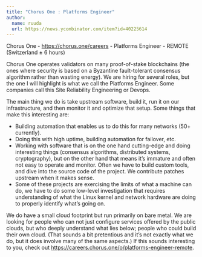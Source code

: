 ```yaml
---
title: "Chorus One : Platforms Engineer"
author:
  name: ruuda
  url: https://news.ycombinator.com/item?id=40225614
---
```

Chorus One - <a href="https:&#x2F;&#x2F;chorus.one&#x2F;careers" rel="nofollow">https:&#x2F;&#x2F;chorus.one&#x2F;careers</a> - Platforms Engineer - REMOTE (Switzerland ± 6 hours)

Chorus One operates validators on many proof-of-stake blockchains (the ones where security is based on a Byzantine fault-tolerant consensus algorithm rather than wasting energy). We are hiring for several roles, but the one I will highlight is what we call the Platforms Engineer. Some companies call this Site Reliability Engineering or Devops.

The main thing we do is take upstream software, build it, run it on our infrastructure, and then monitor it and optimize that setup. Some things that make this interesting are:

* Building automation that enables us to do this for many networks (50+ currently).
 * Doing this with high uptime, building automation for failover, etc.
 * Working with software that is on the one hand cutting-edge and doing interesting things (consensus algorithms, distributed systems, cryptography), but on the other hand that means it’s immature and often not easy to operate and monitor. Often we have to build custom tools, and dive into the source code of the project. We contribute patches upstream when it makes sense.
 * Some of these projects are exercising the limits of what a machine can do, we have to do some low-level investigation that requires understanding of what the Linux kernel and network hardware are doing to properly identify what’s going on.

We do have a small cloud footprint but run primarily on bare metal. We are looking for people who can not just configure services offered by the public clouds, but who deeply understand what lies below; people who could build their own cloud. (That sounds a bit pretentious and it’s not exactly what we do, but it does involve many of the same aspects.) If this sounds interesting to you, check out <a href="https:&#x2F;&#x2F;careers.chorus.one&#x2F;o&#x2F;platforms-engineer-remote" rel="nofollow">https:&#x2F;&#x2F;careers.chorus.one&#x2F;o&#x2F;platforms-engineer-remote</a>.
